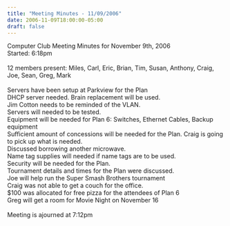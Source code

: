 ```yaml
---
title: "Meeting Minutes - 11/09/2006"
date: 2006-11-09T18:00:00-05:00
draft: false
---
```


Computer Club Meeting Minutes for November 9th, 2006<br />
Started: 6:18pm<br />
<br />
12 members present: Miles, Carl, Eric, Brian, Tim, Susan, Anthony, Craig, Joe, Sean, Greg, Mark<br />
<br />
Servers have been setup at Parkview for the Plan<br />
DHCP server needed. Brain replacement will be used.<br />
Jim Cotton needs to be reminded of the VLAN.<br />
Servers will needed to be tested.<br />
Equipment will be needed for Plan 6: Switches, Ethernet Cables, Backup equipment<br />
Sufficient amount of concessions will be needed for the Plan. Craig is going to pick up what is needed.<br />
Discussed borrowing another microwave.<br />
Name tag supplies will needed if name tags are to be used.<br />
Security will be needed for the Plan.<br />
Tournament details and times for the Plan were discussed. <br />
Joe will help run the Super Smash Brothers tournament<br />
Craig was not able to get a couch for the office.<br />
$100 was allocated for free pizza for the attendees of Plan 6<br />
Greg will get a room for Movie Night on November 16<br />
<br />
Meeting is ajourned at 7:12pm